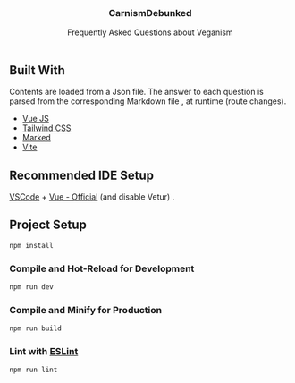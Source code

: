 <br/>
<p align="center">
  <h3 align="center">CarnismDebunked</h3>

  <p align="center">
    Frequently Asked Questions about Veganism
    <br/>
    <br/>
  </p>
</p>



## Built With

Contents are loaded from a Json file. The answer to each question is parsed from the corresponding Markdown file , at runtime (route changes).

* [Vue JS](https://vuejs.org/)
* [Tailwind CSS](https://tailwindcss.com/)
* [Marked](https://marked.js.org/)
* [Vite](https://vitejs.dev/)

## Recommended IDE Setup

[VSCode](https://code.visualstudio.com/) + [Vue - Official](https://marketplace.visualstudio.com/items?itemName=Vue.volar) (and disable Vetur) .

## Project Setup

```sh
npm install
```

### Compile and Hot-Reload for Development

```sh
npm run dev
```

### Compile and Minify for Production

```sh
npm run build
```

### Lint with [ESLint](https://eslint.org/)

```sh
npm run lint
```
